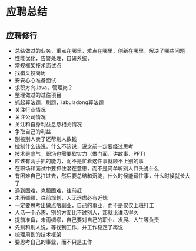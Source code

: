 # 应聘总结

## 应聘修行
- 总结做过的业务，重点在哪里，难点在哪里，创新在哪里，解决了哪些问题
- 性能优化，告警处理，自研系统，
- 常规框架技术面试点
- 找猎头投简历
- 安安心心准备面试
- 求职方向Java，管理岗？
- 整理做过的过往项目
- 抓起算法题，刷题，labuladong算法题
- 关注行业情况
- 关注公司情况
- 关注和自身利益息息相关情况
- 争取自己的利益
- 别被别人卖了还帮别人数钱
- 控制什么该说，什么不该说，说之前一定要经过思考
- 技术是底气，职场也需要软实力（做门面，讲故事，PPT）
- 应该有两手抓的能力，而不是忙着这件事就顾不上别的事
- 在职场和面试中要抓住潜在意思，而不是简单听别人口头说什么
- 有困难自己扛过去，然后要总结和沉淀，什么时候能藏住事，什么时候就长大了
- 遇到困难，克服困难，往前赶
- 未雨绸缪，往前规划，人无远虑必有近忧
- 一定要思考出做点啥副业，自己的事业，而不是仅仅上班打工
- 人活一个心态，别的方面比不过别人，那就比谁活得久
- 提前准备，未雨绸缪，自己要对自己的职业、发展、人生等负责
- 先别和别人说，等找到工作，并工作稳定了再说
- 梳理用到的技术框架
- 要思考自己的事业，而不只是工作












